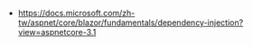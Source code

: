 * https://docs.microsoft.com/zh-tw/aspnet/core/blazor/fundamentals/dependency-injection?view=aspnetcore-3.1